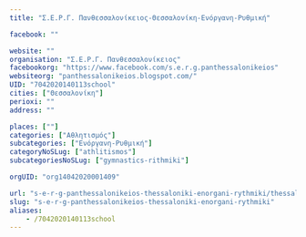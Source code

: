 ```yaml
---
title: "Σ.Ε.Ρ.Γ. Πανθεσσαλονίκειος-Θεσσαλονίκη-Ενόργανη-Ρυθμική"

facebook: ""

website: ""
organisation: "Σ.Ε.Ρ.Γ. Πανθεσσαλονίκειος"
facebookorg: "https://www.facebook.com/s.e.r.g.panthessalonikeios"
websiteorg: "panthessalonikeios.blogspot.com/"
UID: "7042020140113school"
cities: ["Θεσσαλονίκη"]
perioxi: ""
address: ""

places: [""]
categories: ["Αθλητισμός"]
subcategories: ["Ενόργανη-Ρυθμική"]
categoryNoSLug: ["athlitismos"]
subcategoriesNoSLug: ["gymnastics-rithmiki"]

orgUID: "org14042020001409"

url: "s-e-r-g-panthessalonikeios-thessaloniki-enorgani-rythmiki/thessaloniki"
slug: "s-e-r-g-panthessalonikeios-thessaloniki-enorgani-rythmiki"
aliases:
    - /7042020140113school
---
```






